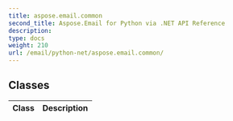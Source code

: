 ```yaml
---
title: aspose.email.common
second_title: Aspose.Email for Python via .NET API Reference
description: 
type: docs
weight: 210
url: /email/python-net/aspose.email.common/
---
```





## Classes
| Class | Description |
| :- | :- |
